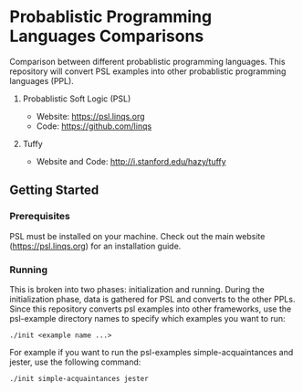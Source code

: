 # Probablistic Programming Languages Comparisons

Comparison between different probablistic programming languages. This repository will convert PSL examples into other probablistic programming languages (PPL).

1) Probablistic Soft Logic (PSL)

   - Website: https://psl.linqs.org
   - Code: https://github.com/linqs

2) Tuffy

   - Website and Code: http://i.stanford.edu/hazy/tuffy

## Getting Started

### Prerequisites

PSL must be installed on your machine. Check out the main website (https://psl.linqs.org) for an installation guide.

### Running

This is broken into two phases: initialization and running. During the initialization phase, data is gathered for PSL and converts to the other PPLs. Since this repository converts psl examples into other frameworks, use the psl-example directory names to specify which examples you want to run:

```
./init <example name ...>
```

For example if you want to run the psl-examples simple-acquaintances and jester, use the following command:

```
./init simple-acquaintances jester
```
